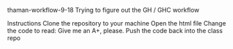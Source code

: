thaman-workflow-9-18
Trying to figure out the GH / GHC workflow

Instructions
Clone the repository to your machine
Open the html file
Change the code to read: Give me an A+, please.
Push the code back into the class repo